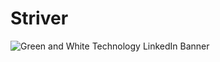 # Striver
![Green and White Technology LinkedIn Banner](https://user-images.githubusercontent.com/91616196/176140003-a4c8c4c4-8afc-44e5-b333-203e8da61632.gif)
